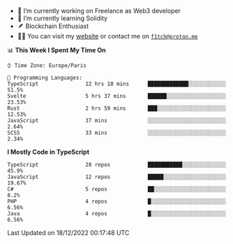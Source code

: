 - 🔭 I’m currently working on Freelance as Web3 developer
- 🌱 I’m currently learning Solidity
- 🪶 Blockchain Enthusiast
- 👨‍💻 You can visit my [website](https://f1tch.xyz) or contact me on [`f1tch@proton.me`](mailto:f1tch@proton.me)

<!--START_SECTION:waka-->
📊 **This Week I Spent My Time On** 

```text
⌚︎ Time Zone: Europe/Paris

💬 Programming Languages: 
TypeScript               12 hrs 18 mins      █████████████░░░░░░░░░░░░   51.5% 
Svelte                   5 hrs 37 mins       ██████░░░░░░░░░░░░░░░░░░░   23.53% 
Rust                     2 hrs 59 mins       ███░░░░░░░░░░░░░░░░░░░░░░   12.53% 
JavaScript               37 mins             ░░░░░░░░░░░░░░░░░░░░░░░░░   2.64% 
SCSS                     33 mins             ░░░░░░░░░░░░░░░░░░░░░░░░░   2.34%

```

**I Mostly Code in TypeScript** 

```text
TypeScript               28 repos            ███████████░░░░░░░░░░░░░░   45.9% 
JavaScript               12 repos            █████░░░░░░░░░░░░░░░░░░░░   19.67% 
C#                       5 repos             ██░░░░░░░░░░░░░░░░░░░░░░░   8.2% 
PHP                      4 repos             █░░░░░░░░░░░░░░░░░░░░░░░░   6.56% 
Java                     4 repos             █░░░░░░░░░░░░░░░░░░░░░░░░   6.56%

```



 Last Updated on 18/12/2022 00:17:48 UTC
<!--END_SECTION:waka-->
